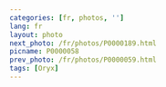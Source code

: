 ```yaml
---
categories: [fr, photos, '']
lang: fr
layout: photo
next_photo: /fr/photos/P0000189.html
picname: P0000058
prev_photo: /fr/photos/P0000059.html
tags: [Oryx]
---
```

